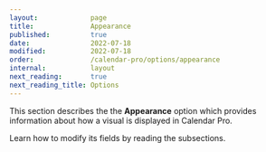 ```yaml
---
layout:             page
title:              Appearance 
published:          true
date:               2022-07-18
modified:           2022-07-18
order:              /calendar-pro/options/appearance
internal:           layout
next_reading:       true
next_reading_title: Options
---
```


This section describes the the **Appearance** option which provides information about how a visual is displayed in Calendar Pro.

Learn how to modify its fields by reading the subsections.